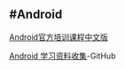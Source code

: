 #Android
---

[Android官方培训课程中文版](http://hukai.me/android-training-course-in-chinese/index.html)	

[Android 学习资料收集](https://github.com/Freelander/Android_Data)-GitHub

